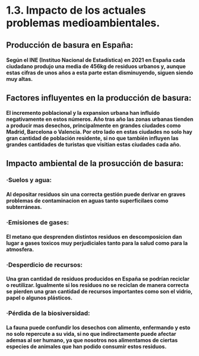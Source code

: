 # 1.3. Impacto de los actuales problemas medioambientales.

## Producción de basura en España:

#### Según el INE (Instituo Nacional de Estadística) en 2021 en España cada ciudadano produjo una media de 456kg de residuos urbanos y, aunque estas cifras de unos años a esta parte estan disminuyendo, siguen siendo muy altas. 

## Factores influyentes en la producción de basura:

#### El incremento poblacional y la expansion urbana han influido negativamente en estos números. Año tras año las zonas urbanas tienden a producir mas desechos, principalmente en grandes ciudades como Madrid, Barcelona o Valencia. Por otro lado en estas ciudades no solo hay gran cantidad de población residente, si no que tambíén influyen las grandes cantidades de turistas que visitian estas ciudades cada año.

## Impacto ambiental de la prosucción de basura:

### ·Suelos y agua:

#### Al depositar residuos sin una correcta gestión puede derivar en graves problemas de contaminacion en aguas tanto superficilaes como subterráneas.

### ·Emisiones de gases:

#### El metano que desprenden distintos residuos en descomposicion dan lugar a gases toxicos muy perjudiciales tanto para la salud como para la atmosfera.

### ·Desperdicio de recursos:

#### Una gran cantidad de residuos producidos en España se podrían reciclar o reutilizar. Igualmente si los residuos no se reciclan de manera correcta se pierden una gran cantidad de recursos importantes como son el vidrio, papel o algunos plásticos. 

### ·Pérdida de la biosiversidad:

#### La fauna puede confundir los desechos con alimento, enfermando y esto no solo repercute a su vida, si no que indirectamente puede afectar ademas al ser humano, ya que nosotros nos alimentamos de ciertas especies de animales que han podido consumir estos residuos. 

